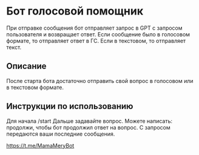 # Бот голосовой помощник

При отправке сообщения бот отправляет запрос в GPT с запросом пользователя и возвращает ответ.
Если сообщение было в голосовом формате, то отправляет ответ в ГС.
Если в текстовом, то отправляет текст.


## Описание

После старта бота достаточно отправить свой вопрос в голосовом или в текстовом формате.


## Инструкции по использованию
Для начала /start
Дальше задавайте вопрос.
Можете написать: продолжи, чтобы бот продолжил ответ на вопрос.
С запросом передаются ваши последние сообщения.


https://t.me/MamaMeryBot


